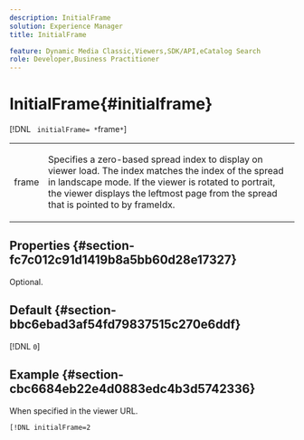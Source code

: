 ```yaml
---
description: InitialFrame
solution: Experience Manager
title: InitialFrame

feature: Dynamic Media Classic,Viewers,SDK/API,eCatalog Search
role: Developer,Business Practitioner
---
```


# InitialFrame{#initialframe}

 [!DNL ` initialFrame= *`frame`*`]

<table id="table_06B5F795889E402FB6BCEA4D882E1422"> 
 <tbody> 
  <tr> 
   <td colname="col1"> <p> <span class="codeph"><span class="varname"> frame</span></span> </p> </td> 
   <td colname="col2"> <p> Specifies a zero-based spread index to display on viewer load. The index matches the index of the spread in landscape mode. If the viewer is rotated to portrait, the viewer displays the leftmost page from the spread that is pointed to by <span class="codeph"> frameIdx</span>. </p> </td> 
  </tr> 
 </tbody> 
</table>

## Properties {#section-fc7c012c91d1419b8a5bb60d28e17327}

Optional.

## Default {#section-bbc6ebad3af54fd79837515c270e6ddf}

[!DNL `0`]

## Example {#section-cbc6684eb22e4d0883edc4b3d5742336}

When specified in the viewer URL. 

```
[!DNL initialFrame=2
```


